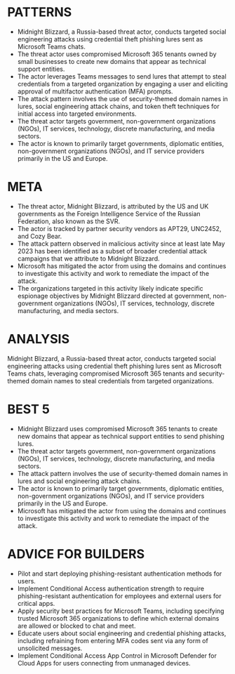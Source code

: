 # PATTERNS

* Midnight Blizzard, a Russia-based threat actor, conducts targeted social engineering attacks using credential theft phishing lures sent as Microsoft Teams chats.
* The threat actor uses compromised Microsoft 365 tenants owned by small businesses to create new domains that appear as technical support entities.
* The actor leverages Teams messages to send lures that attempt to steal credentials from a targeted organization by engaging a user and eliciting approval of multifactor authentication (MFA) prompts.
* The attack pattern involves the use of security-themed domain names in lures, social engineering attack chains, and token theft techniques for initial access into targeted environments.
* The threat actor targets government, non-government organizations (NGOs), IT services, technology, discrete manufacturing, and media sectors.
* The actor is known to primarily target governments, diplomatic entities, non-government organizations (NGOs), and IT service providers primarily in the US and Europe.

# META

* The threat actor, Midnight Blizzard, is attributed by the US and UK governments as the Foreign Intelligence Service of the Russian Federation, also known as the SVR.
* The actor is tracked by partner security vendors as APT29, UNC2452, and Cozy Bear.
* The attack pattern observed in malicious activity since at least late May 2023 has been identified as a subset of broader credential attack campaigns that we attribute to Midnight Blizzard.
* Microsoft has mitigated the actor from using the domains and continues to investigate this activity and work to remediate the impact of the attack.
* The organizations targeted in this activity likely indicate specific espionage objectives by Midnight Blizzard directed at government, non-government organizations (NGOs), IT services, technology, discrete manufacturing, and media sectors.

# ANALYSIS

Midnight Blizzard, a Russia-based threat actor, conducts targeted social engineering attacks using credential theft phishing lures sent as Microsoft Teams chats, leveraging compromised Microsoft 365 tenants and security-themed domain names to steal credentials from targeted organizations.

# BEST 5

* Midnight Blizzard uses compromised Microsoft 365 tenants to create new domains that appear as technical support entities to send phishing lures.
* The threat actor targets government, non-government organizations (NGOs), IT services, technology, discrete manufacturing, and media sectors.
* The attack pattern involves the use of security-themed domain names in lures and social engineering attack chains.
* The actor is known to primarily target governments, diplomatic entities, non-government organizations (NGOs), and IT service providers primarily in the US and Europe.
* Microsoft has mitigated the actor from using the domains and continues to investigate this activity and work to remediate the impact of the attack.

# ADVICE FOR BUILDERS

* Pilot and start deploying phishing-resistant authentication methods for users.
* Implement Conditional Access authentication strength to require phishing-resistant authentication for employees and external users for critical apps.
* Apply security best practices for Microsoft Teams, including specifying trusted Microsoft 365 organizations to define which external domains are allowed or blocked to chat and meet.
* Educate users about social engineering and credential phishing attacks, including refraining from entering MFA codes sent via any form of unsolicited messages.
* Implement Conditional Access App Control in Microsoft Defender for Cloud Apps for users connecting from unmanaged devices.
